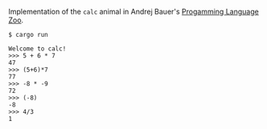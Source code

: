 Implementation of the `calc` animal in Andrej Bauer's [Progamming Language Zoo](http://andrej.com/plzoo/).

```
$ cargo run

Welcome to calc!
>>> 5 + 6 * 7
47
>>> (5+6)*7
77
>>> -8 * -9
72
>>> (-8)
-8
>>> 4/3
1
```